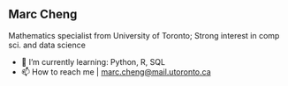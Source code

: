 Marc Cheng
- 
Mathematics specialist from University of Toronto; Strong interest in comp sci. and data science
- 🌱 I’m currently learning: Python, R, SQL
- 📫 How to reach me | marc.cheng@mail.utoronto.ca

<!---
chengmarc/chengmarc is a ✨ special ✨ repository because its `README.md` (this file) appears on your GitHub profile.
You can click the Preview link to take a look at your changes.
--->
